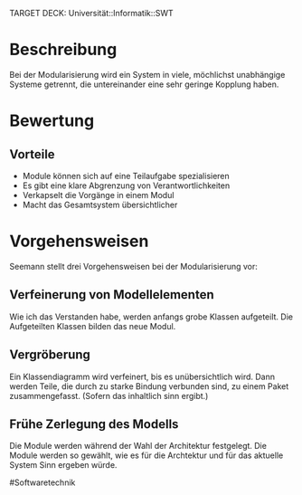 TARGET DECK: Universität::Informatik::SWT

# Beschreibung
Bei der Modularisierung wird ein System in viele, möchlichst unabhängige Systeme getrennt, die untereinander eine sehr geringe Kopplung haben.

# Bewertung
## Vorteile
- Module können sich auf eine Teilaufgabe spezialisieren
- Es gibt eine klare Abgrenzung von Verantwortlichkeiten
- Verkapselt die Vorgänge in einem Modul
- Macht das Gesamtsystem übersichtlicher


# Vorgehensweisen
Seemann stellt drei Vorgehensweisen bei der Modularisierung vor:

## Verfeinerung von Modellelementen
Wie ich das Verstanden habe, werden anfangs grobe Klassen aufgeteilt. Die Aufgeteilten Klassen bilden das neue Modul.

## Vergröberung
Ein Klassendiagramm wird verfeinert, bis es unübersichtlich wird. Dann werden Teile, die durch zu starke Bindung verbunden sind, zu einem Paket zusammengefasst. (Sofern das inhaltlich sinn ergibt.)

## Frühe Zerlegung des Modells
Die Module werden während der Wahl der Architektur festgelegt.
Die Module werden so gewählt, wie es für die Archtektur und für das aktuelle System Sinn ergeben würde.


#Softwaretechnik 


